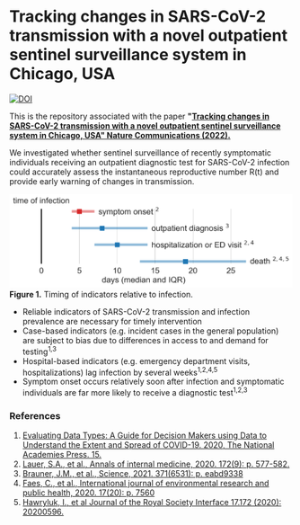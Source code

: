 # Tracking changes in SARS-CoV-2 transmission with a novel outpatient sentinel surveillance system in Chicago, USA

[![DOI](https://zenodo.org/badge/467318671.svg)](https://zenodo.org/badge/latestdoi/467318671)

This is the repository associated with the paper **"[Tracking changes in SARS-CoV-2 transmission with a novel outpatient sentinel surveillance system in Chicago, USA" Nature Communications (2022).](https://www.nature.com/articles/s41467-022-33317-6)**

We investigated whether sentinel surveillance of recently symptomatic individuals receiving an outpatient diagnostic test for SARS-CoV-2 infection could accurately assess the instantaneous reproductive number R(t) and provide early warning of changes in transmission.

![Timing of indicators relative to infection](https://github.com/numalariamodeling/chicago_sentinel_surveillance/blob/main/time_to_indicator.png)
**Figure 1.** Timing of indicators relative to infection.

* Reliable indicators of SARS-CoV-2 transmission and infection prevalence are necessary for timely intervention
* Case-based indicators (e.g. incident cases in the general population) are subject to bias due to differences in access to and demand for testing<sup>1,3</sup>
* Hospital-based indicators (e.g. emergency department visits, hospitalizations) lag infection by several weeks<sup>1,2,4,5</sup>
* Symptom onset occurs relatively soon after infection and symptomatic individuals are far more likely to receive a diagnostic test<sup>1,2,3</sup>

### References
1. [Evaluating Data Types: A Guide for Decision Makers using Data to Understand the Extent and Spread of COVID-19. 2020, The National Academies Press. 15.](https://nap.nationalacademies.org/catalog/25826/evaluating-data-types-a-guide-for-decision-makers-using-data)
2. [Lauer, S.A., et al., Annals of internal medicine, 2020. 172(9): p. 577-582.](https://www.ncbi.nlm.nih.gov/pmc/articles/PMC7081172/)
3. [Brauner, J.M., et al., Science, 2021. 371(6531): p. eabd9338](https://www.ncbi.nlm.nih.gov/pmc/articles/PMC7877495/)
4. [Faes, C., et al., International journal of environmental research and public health, 2020. 17(20): p. 7560](https://www.ncbi.nlm.nih.gov/pmc/articles/PMC7589278/)
5. [Hawryluk, I., et al Journal of the Royal Society Interface 17.172 (2020): 20200596.](https://europepmc.org/article/PMC/7729050)




